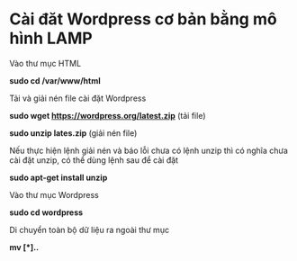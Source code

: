 # Cài đăt Wordpress cơ bản bằng mô hình LAMP #

Vào thư mục HTML

**sudo cd /var/www/html**

Tải và giải nén file cài đặt Wordpress

**sudo wget https://wordpress.org/latest.zip** (tải file)

**sudo unzip lates.zip** (giải nén file)

Nếu thực hiện lệnh giải nén và báo lỗi chưa có lệnh unzip thì có nghĩa chưa cài đặt unzip, có thể dùng lệnh sau để cài đặt

**sudo apt-get install unzip**

Vào thư mục Wordpress

**sudo cd wordpress**

Di chuyển toàn bộ dữ liệu ra ngoài thư mục 

**mv [*]..**


